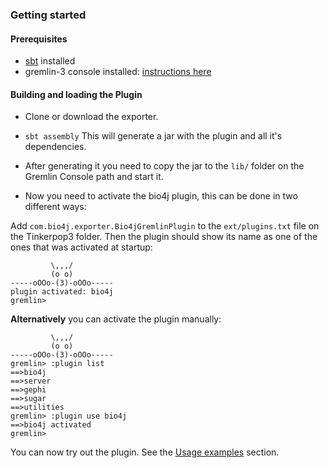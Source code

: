 ### Getting started

#### Prerequisites

* [sbt](http://www.scala-sbt.org/) installed
* gremlin-3 console installed: [instructions here](https://github.com/tinkerpop/tinkerpop3)


#### Building and loading the Plugin

* Clone or download the exporter.

* ``sbt assembly`` This will generate a jar with the plugin and all it's dependencies.

* After generating it you need to copy the jar to the ``lib/`` folder on the Gremlin Console path and start it.

* Now you need to activate the bio4j plugin, this can be done in two different ways:
 
Add ``com.bio4j.exporter.Bio4jGremlinPlugin`` to the ``ext/plugins.txt`` file on the Tinkerpop3 folder.
Then the plugin should show its name as one of the ones that was activated at startup:
```
         \,,,/
         (o o)
-----oOOo-(3)-oOOo-----
plugin activated: bio4j
gremlin>
```

**Alternatively** you can activate the plugin manually: 

```
         \,,,/
         (o o)
-----oOOo-(3)-oOOo-----
gremlin> :plugin list
==>bio4j
==>server
==>gephi
==>sugar
==>utilities
gremlin> :plugin use bio4j
==>bio4j activated
gremlin>
```

You can now try out the plugin. See the [Usage examples](usage-examples.md) section.


